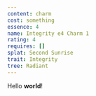 ```yaml
---
content: charm
cost: something
essence: 4
name: Integrity e4 Charm 1
rating: 4
requires: []
splat: Second Sunrise
trait: Integrity
tree: Radiant
---
```


Hello **world**!

